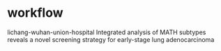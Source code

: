 # workflow
lichang-wuhan-union-hospital
Integrated analysis of MATH subtypes reveals a novel screening strategy for early-stage lung adenocarcinoma

